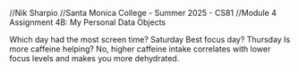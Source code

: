 //Nik Sharpio
//Santa Monica College - Summer 2025 - CS81
//Module 4 Assignment 4B: My Personal Data Objects

Which day had the most screen time? Saturday
Best focus day? Thursday
Is more caffeine helping? No, higher caffeine intake correlates with lower focus levels and makes you more dehydrated.

